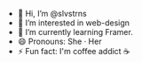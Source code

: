 - 👋 Hi, I’m @slvstrns
- 👀 I’m interested in web-design
- 🌱 I’m currently learning Framer.  
- 😄 Pronouns: She · Her
- ⚡ Fun fact: I'm coffee addict ☕️

<!---
slvstrns/slvstrns is a ✨ special ✨ repository because its `README.md` (this file) appears on your GitHub profile.
You can click the Preview link to take a look at your changes.
--->
